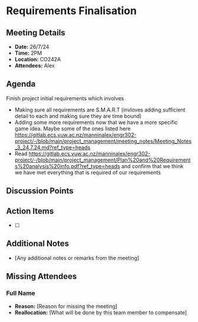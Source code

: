 # Requirements Finalisation

## Meeting Details
- **Date:** 26/7/24
- **Time:** 2PM
- **Location:** CO242A
- **Attendees:** Alex

## Agenda
Finish project initial requirements which involves
- Making sure all requirements are S.M.A.R.T (invloves adding sufficient detail to each and making sure they are time bound)
- Adding some more requirements now that we have a more specific game idea. Maybe some of the ones listed here https://gitlab.ecs.vuw.ac.nz/manninalex/engr302-project/-/blob/main/project_management/meeting_notes/Meeting_Notes_3_24.7.24.md?ref_type=heads
- Read https://gitlab.ecs.vuw.ac.nz/manninalex/engr302-project/-/blob/main/project_management/Plan%20and%20Requirements%20analysis%20info.pdf?ref_type=heads and confirm that we think we have met everything that is required of our requirements

## Discussion Points


## Action Items
- [ ] 

## Additional Notes
- [Any additional notes or remarks from the meeting]

## Missing Attendees

### Full Name
- **Reason:** [Reason for missing the meeting]
- **Reallocation:** [What will be done by this team member to compensate]
